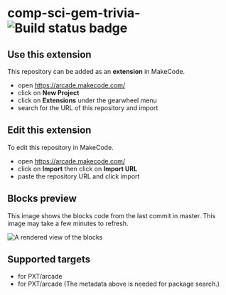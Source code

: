 # comp-sci-gem-trivia- ![Build status badge](https://github.com/amelia-skawinski/comp-sci-gem-trivia-/workflows/MakeCode/badge.svg)



## Use this extension

This repository can be added as an **extension** in MakeCode.

* open https://arcade.makecode.com/
* click on **New Project**
* click on **Extensions** under the gearwheel menu
* search for the URL of this repository and import

## Edit this extension

To edit this repository in MakeCode.

* open https://arcade.makecode.com/
* click on **Import** then click on **Import URL**
* paste the repository URL and click import

## Blocks preview

This image shows the blocks code from the last commit in master.
This image may take a few minutes to refresh.

![A rendered view of the blocks](https://github.com/amelia-skawinski/comp-sci-gem-trivia-/raw/master/.makecode/blocks.png)

## Supported targets

* for PXT/arcade
* for PXT/arcade
(The metadata above is needed for package search.)

